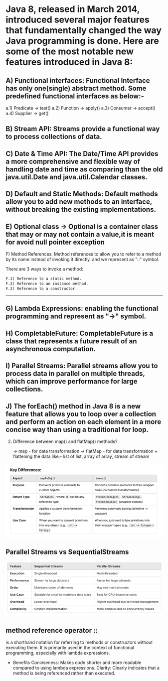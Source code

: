 # Java 8, released in March 2014, introduced several major features that fundamentally changed the way Java programming is done. Here are some of the most notable new features introduced in Java 8:

 A) Functional interfaces: Functional Interface has only one(single) abstract method. Some predefined functional interfaces as below:-
--------------
  a.1) Predicate -> test()
  a.2) Function  -> apply()
  a.3) Consumer -> accept()
  a.4) Supplier -> get()

  
 B) Stream API: Streams provide a functional way to process collections of data.
--------------
C) Date & Time API: The Date/Time API provides a more comprehensive and flexible way of handling date and time as comparing than the old java.util.Date and java.util.Calendar classes.
--------------
D) Default and Static Methods: Default methods allow you to add new methods to an interface,
  without breaking the existing implementations.
--------------
E) Optional class -> Optional is a container class that may or may not contain a value,it is meant for avoid null pointer exception
--------------
F) Method References: Method references to allow you to refer to a method by its name instead of invoking it directly.
   and we represent as "::" symbol.
   
   There are 3 ways to invoke a method:

    F.1) Reference to a static method.
    F.2) Reference to an instance method.
    F.3) Reference to a constructor.
--------------
G) Lambda Expressions: enabling the functional programming and represent as "->" symbol.
--------------
H) CompletableFuture: CompletableFuture is a class that represents a future result of an asynchronous computation.
--------------
I) Parallel Streams: Parallel streams allow you to process data in parallel on multiple threads, which can improve performance for large collections.
--------------
J) The forEach() method in Java 8 is a new feature that allows you to loop over a collection and perform an action on each element in a more concise way than using a traditional for loop.
--------------
2) Difference between map() and flatMap() methods?
  
   -> map - for data transformation
   -> flatMap - for data transformation + flattening the data 
              like:- list of list, array of array, stream of stream

![img.png](images/img.png)

## Parallel Streams vs SequentialStreams
![img.png](images/imgP.png)

## method reference operator ::
is a shorthand notation for referring to methods or constructors without executing them.
It is primarily used in the context of functional programming, especially with lambda expressions. 
*  Benefits
   Conciseness: Makes code shorter and more readable compared to using lambda expressions.
   Clarity: Clearly indicates that a method is being referenced rather than executed.